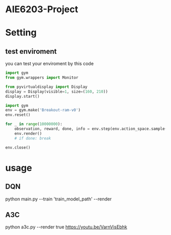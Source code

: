 # AIE6203-Project

# Setting

## test enviroment

you can test your enviroment by this code

```python
import gym
from gym.wrappers import Monitor

from pyvirtualdisplay import Display
display = Display(visible=1, size=(160, 210))
display.start()

import gym
env = gym.make('Breakout-ram-v0')
env.reset()

for _ in range(10000000):
    observation, reward, done, info = env.step(env.action_space.sample())
    env.render()
    # if done: break

env.close()
```

# usage

## DQN

python main.py --train 'train_model_path' --render

## A3C

python a3c.py --render true
https://youtu.be/VarnVisEbhk
